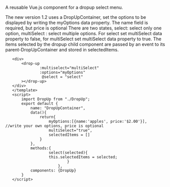 A reusable Vue.js component for a dropup select menu. 

The new version 1.2  uses a DropUpContainer, set the options to be displayed by writing the myOptions data property. The name field is required, but price is optional
There are two states, select: select only one option, multiSelect : select multiple options. For select set multiSelect data property to false, for multiSelect set multiSelect data property to true.
The items selected by the dropup child component are passed by an event to its parent-DropUpContainer and stored in selectedItems.
 
 ```<template>
    <div>
        <drop-up
                :multiselect="multiSelect"
                :options="myOptions"
                 @select = "select"
        ></drop-up>
    </div>
    </template>
    <script>
        import DropUp from "./DropUp";
        export default {
            name: "DropUpContainer",
            data(){
                return{
                    myOptions:[{name:'apples', price:'$2.00'}],      //write your own options, price is optional
                    multiSelect="true",
                    selectedItems = []
                }
            },
            methods:{
                    select(selected){
                    this.selectedItems = selected;
                            }
                        },
            components: {DropUp}
        }
    </script>
